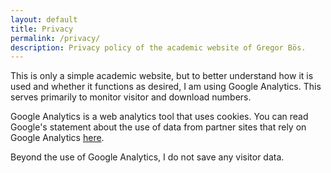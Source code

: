 ```yaml
---
layout: default
title: Privacy
permalink: /privacy/
description: Privacy policy of the academic website of Gregor Bös.
---
```


This is only a simple academic website, but to better understand how it is used and whether it functions as desired, I am using Google Analytics. This serves primarily to monitor visitor and download numbers.

Google Analytics is a web analytics tool that uses cookies. You can read Google's statement about the use of data from partner sites that rely on Google Analytics [here](https://policies.google.com/technologies/partner-sites).

Beyond the use of Google Analytics, I do not save any visitor data.
